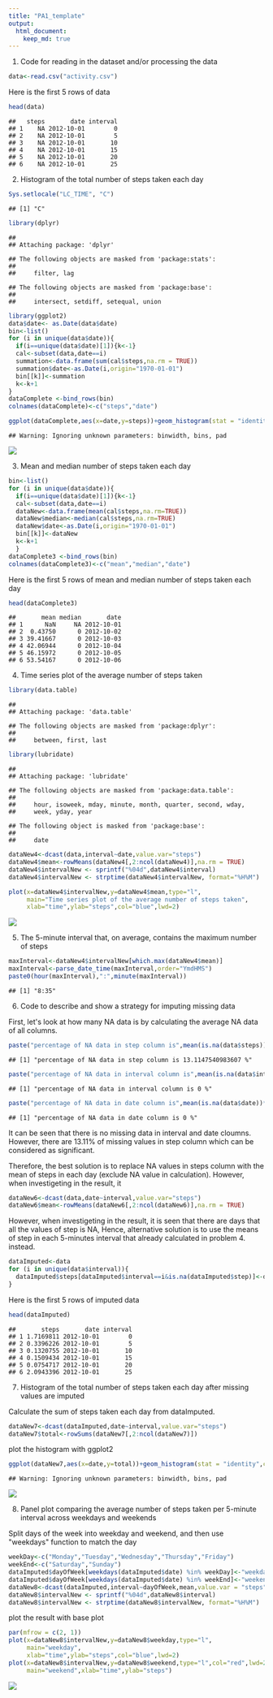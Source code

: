 ```yaml
---
title: "PA1_template"
output: 
  html_document:
    keep_md: true
---
```


1. Code for reading in the dataset and/or processing the data

```r
data<-read.csv("activity.csv")
```

Here is the first 5 rows of data

```r
head(data)
```

```
##   steps       date interval
## 1    NA 2012-10-01        0
## 2    NA 2012-10-01        5
## 3    NA 2012-10-01       10
## 4    NA 2012-10-01       15
## 5    NA 2012-10-01       20
## 6    NA 2012-10-01       25
```

2. Histogram of the total number of steps taken each day


```r
Sys.setlocale("LC_TIME", "C")
```

```
## [1] "C"
```

```r
library(dplyr)
```

```
## 
## Attaching package: 'dplyr'
```

```
## The following objects are masked from 'package:stats':
## 
##     filter, lag
```

```
## The following objects are masked from 'package:base':
## 
##     intersect, setdiff, setequal, union
```

```r
library(ggplot2)
data$date<- as.Date(data$date)
bin<-list()
for (i in unique(data$date)){
  if(i==unique(data$date)[1]){k<-1}
  cal<-subset(data,date==i)
  summation<-data.frame(sum(cal$steps,na.rm = TRUE))
  summation$date<-as.Date(i,origin="1970-01-01")
  bin[[k]]<-summation
  k<-k+1
}
dataComplete <-bind_rows(bin)
colnames(dataComplete)<-c("steps","date")

ggplot(dataComplete,aes(x=date,y=steps))+geom_histogram(stat = "identity",color="green")+ggtitle("Histogram of the total number of steps taken each day")
```

```
## Warning: Ignoring unknown parameters: binwidth, bins, pad
```

![](PA1_template_files/figure-html/histogram-1.png)<!-- -->

3. Mean and median number of steps taken each day


```r
bin<-list()
for (i in unique(data$date)){
  if(i==unique(data$date)[1]){k<-1}
  cal<-subset(data,date==i)
  dataNew<-data.frame(mean(cal$steps,na.rm=TRUE))
  dataNew$median<-median(cal$steps,na.rm=TRUE)
  dataNew$date<-as.Date(i,origin="1970-01-01")
  bin[[k]]<-dataNew
  k<-k+1
  }
dataComplete3 <-bind_rows(bin)
colnames(dataComplete3)<-c("mean","median","date")
```

Here is the first 5 rows of mean and median number of steps taken each day


```r
head(dataComplete3)
```

```
##       mean median       date
## 1      NaN     NA 2012-10-01
## 2  0.43750      0 2012-10-02
## 3 39.41667      0 2012-10-03
## 4 42.06944      0 2012-10-04
## 5 46.15972      0 2012-10-05
## 6 53.54167      0 2012-10-06
```

4. Time series plot of the average number of steps taken


```r
library(data.table)
```

```
## 
## Attaching package: 'data.table'
```

```
## The following objects are masked from 'package:dplyr':
## 
##     between, first, last
```

```r
library(lubridate)
```

```
## 
## Attaching package: 'lubridate'
```

```
## The following objects are masked from 'package:data.table':
## 
##     hour, isoweek, mday, minute, month, quarter, second, wday,
##     week, yday, year
```

```
## The following object is masked from 'package:base':
## 
##     date
```

```r
dataNew4<-dcast(data,interval~date,value.var="steps")
dataNew4$mean<-rowMeans(dataNew4[,2:ncol(dataNew4)],na.rm = TRUE)
dataNew4$intervalNew <- sprintf("%04d",dataNew4$interval)
dataNew4$intervalNew <- strptime(dataNew4$intervalNew, format="%H%M")

plot(x=dataNew4$intervalNew,y=dataNew4$mean,type="l",
     main="Time series plot of the average number of steps taken",
     xlab="time",ylab="steps",col="blue",lwd=2)
```

![](PA1_template_files/figure-html/timeserires-1.png)<!-- -->

5. The 5-minute interval that, on average, contains the maximum number of steps


```r
maxInterval<-dataNew4$intervalNew[which.max(dataNew4$mean)]
maxInterval<-parse_date_time(maxInterval,order="YmdHMS")
paste0(hour(maxInterval),":",minute(maxInterval))
```

```
## [1] "8:35"
```

6. Code to describe and show a strategy for imputing missing data

First, let's look at how many NA data is by calculating the average
NA data of all columns.


```r
paste("percentage of NA data in step column is",mean(is.na(data$steps))*100,"%")
```

```
## [1] "percentage of NA data in step column is 13.1147540983607 %"
```

```r
paste("percentage of NA data in interval column is",mean(is.na(data$interval))*100,"%")
```

```
## [1] "percentage of NA data in interval column is 0 %"
```

```r
paste("percentage of NA data in date column is",mean(is.na(data$date))*100,"%")
```

```
## [1] "percentage of NA data in date column is 0 %"
```

It can be seen that there is no missing data in interval and date cloumns. However, there are 13.11% of missing values in step column which can be considered as significant.

Therefore, the best solution is to replace NA values in steps column with the mean of steps in each day (exclude NA value in calculation). However, when investigeting in the result, it


```r
dataNew6<-dcast(data,date~interval,value.var="steps")
dataNew6$mean<-rowMeans(dataNew6[,2:ncol(dataNew6)],na.rm = TRUE)
```
However, when investigeting in the result, it is seen that there are days that all the values of step is NA, Hence, alternative solution is to use the means of step in each 5-minutes interval that already calculated in problem 4. instead.


```r
dataImputed<-data
for (i in unique(data$interval)){
  dataImputed$steps[dataImputed$interval==i&is.na(dataImputed$step)]<-dataNew4$mean[dataNew4$interval==i]
}
```
Here is the first 5 rows of imputed data

```r
head(dataImputed)
```

```
##       steps       date interval
## 1 1.7169811 2012-10-01        0
## 2 0.3396226 2012-10-01        5
## 3 0.1320755 2012-10-01       10
## 4 0.1509434 2012-10-01       15
## 5 0.0754717 2012-10-01       20
## 6 2.0943396 2012-10-01       25
```
7. Histogram of the total number of steps taken each day after missing values are imputed

Calculate the sum of steps taken each day from dataImputed.


```r
dataNew7<-dcast(dataImputed,date~interval,value.var="steps")
dataNew7$total<-rowSums(dataNew7[,2:ncol(dataNew7)])
```

plot the histogram with ggplot2


```r
ggplot(dataNew7,aes(x=date,y=total))+geom_histogram(stat = "identity",color="green")+ggtitle("Histogram of the total number of steps taken each day after missing \n values are imputed")
```

```
## Warning: Ignoring unknown parameters: binwidth, bins, pad
```

![](PA1_template_files/figure-html/histogram2-1.png)<!-- -->

8. Panel plot comparing the average number of steps taken per 5-minute interval across weekdays and weekends

Split days of the week into weekday and weekend, and then use "weekdays" function to match the day

```r
weekDay<-c("Monday","Tuesday","Wednesday","Thursday","Friday")
weekEnd<-c("Saturday","Sunday")
dataImputed$dayOfWeek[weekdays(dataImputed$date) %in% weekDay]<-"weekday"
dataImputed$dayOfWeek[weekdays(dataImputed$date) %in% weekEnd]<-"weekend"
dataNew8<-dcast(dataImputed,interval~dayOfWeek,mean,value.var = "steps")
dataNew8$intervalNew <- sprintf("%04d",dataNew8$interval)
dataNew8$intervalNew <- strptime(dataNew8$intervalNew, format="%H%M")
```
plot the result with base plot


```r
par(mfrow = c(2, 1))
plot(x=dataNew8$intervalNew,y=dataNew8$weekday,type="l",
     main="weekday",
     xlab="time",ylab="steps",col="blue",lwd=2)
plot(x=dataNew8$intervalNew,y=dataNew8$weekend,type="l",col="red",lwd=2,
     main="weekend",xlab="time",ylab="steps")
```

![](PA1_template_files/figure-html/plot8-1.png)<!-- -->
